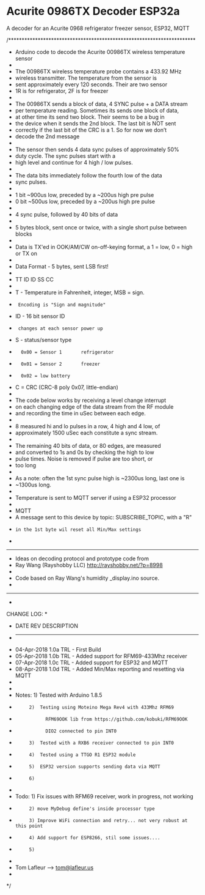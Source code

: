 # Acurite 0986TX Decoder ESP32a
A decoder for an Acurite 0968 refrigerator freezer sensor, ESP32, MQTT

/**********************************************************************
 * Arduino code to decode the Acurite 00986TX wireless temperature sensor
 *
 * The 00986TX wireless temperature probe contains a 433.92 MHz
 *  wireless transmitter. The temperature from the sensor is
 *  sent approximately every 120 seconds. Their are two sensor
 *  1R is for refrigerator, 2F is for freezer
 *
 * The 00986TX sends a block of data, 4 SYNC pulse + a DATA stream
 *  per temperature reading. Sometimes its sends one block of data,
 *  at other time its send two block. Their seems to be a bug in
 *  the device when it sends the 2nd block. The last bit is NOT sent
 *  correctly if the last bit of the CRC is a 1. So for now we don’t
 *  decode the 2nd message
 *
 * The sensor then sends 4 data sync pulses of approximately 50% 
 *  duty cycle. The sync pulses start with a 
 *  high level and continue for 4 high / low pulses.
 *
 * The data bits immediately follow the fourth low of the data
 *  sync pulses. 
 *
 * 1 bit ~900us low, preceded by a ~200us high pre pulse
 * 0 bit ~500us low, preceded by a ~200us high pre pulse
 *
 * 4 sync pulse, followed by 40 bits of data
 * 
 * 5 bytes block, sent once or twice, with a single short pulse between blocks
 *
 * Data is TX'ed in OOK/AM/CW on-off-keying format, a 1 = low, 0 = high or TX on
 * 
 * Data Format - 5 bytes, sent LSB first!
 *
 * TT ID ID SS CC
 *
 * T  - Temperature in Fahrenheit, integer, MSB = sign.
 *      Encoding is "Sign and magnitude"
 * ID - 16 bit sensor ID
 *      changes at each sensor power up
 * S  - status/sensor type
 *       0x00 = Sensor 1       refrigerator
 *       0x01 = Sensor 2       freezer
 *       0x02 = low battery
 * C  = CRC (CRC-8 poly 0x07, little-endian)
 * 
 * The code below works by receiving a level change interrupt 
 *  on each changing edge of the data stream from the RF module
 *  and recording the time in uSec between each edge.
 *
 * 8 measured hi and lo pulses in a row, 4 high and 4 low, of 
 *  approximately 1500 uSec each constitute a sync stream.
 *
 * The remaining 40 bits of data, or 80 edges, are measured
 *  and converted to 1s and 0s by checking the high to low
 *  pulse times. Noise is removed if pulse are too short, or 
 *  too long
 *
 * As a note: often the 1st sync pulse high is ~2300us long, last one is
 *  ~1300us long.
 *  
 *  Temperature is sent to MQTT server if using a ESP32 processor
 *  
 *  MQTT
 *    A message sent to this device by topic: SUBSCRIBE_TOPIC, with a "R"
 *     in the 1st byte wil reset all Min/Max settings
 *     
 * *********************************************************************
 * Ideas on decoding protocol and prototype code from
 * Ray Wang (Rayshobby LLC) http://rayshobby.net/?p=8998
 *
 * Code based on Ray Wang's humidity _display.ino source.
 *
 * *********************************************************************
 * 
 CHANGE LOG:
 *
 *  DATE         REV  DESCRIPTION
 *  -----------  ---  ----------------------------------------------------------
 *  04-Apr-2018 1.0a  TRL - First Build
 *  05-Apr-2018 1.0b  TRL - Added support for RFM69-433Mhz receiver
 *  07-Apr-2018 1.0c  TRL - Added support for ESP32 and MQTT
 *  08-Apr-2018 1.0d  TRL - Added Min/Max reporting and resetting via MQTT
 *  
 *  
 *  Notes:  1)  Tested with Arduino 1.8.5
 *          2)  Testing using Moteino Mega Rev4 with 433Mhz RFM69 
 *                RFM69OOK lib from https://github.com/kobuki/RFM69OOK
 *                DIO2 connected to pin INT0
 *          3)  Tested with a RXB6 receiver connected to pin INT0
 *          4)  Tested using a TTGO R1 ESP32 module
 *          5)  ESP32 version supports sending data via MQTT
 *          6)
 *          
 *  Todo:   1) Fix issues with RFM69 receiver, work in progress, not working
 *          2) move MyDebug define's inside processor type
 *          3) Improve WiFi connection and retry... not very robust at this point
 *          4) Add support for ESP8266, stil some issues....
 *          5) 
 * 
 * Tom Lafleur --> tom@lafleur.us
 * 
 */
